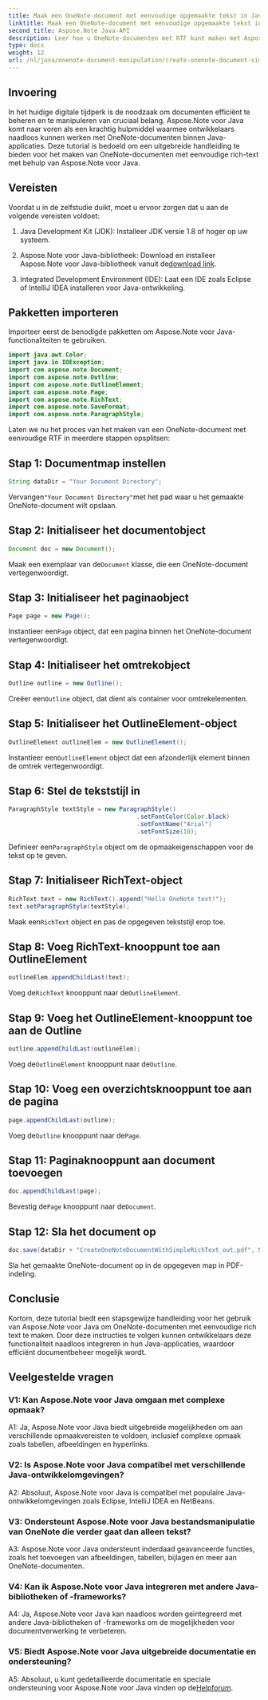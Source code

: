 ```yaml
---
title: Maak een OneNote-document met eenvoudige opgemaakte tekst in Java
linktitle: Maak een OneNote-document met eenvoudige opgemaakte tekst in Java
second_title: Aspose.Note Java-API
description: Leer hoe u OneNote-documenten met RTF kunt maken met Aspose.Note Java. Integreer deze functionaliteit in uw Java-apps voor efficiënt documentbeheer.
type: docs
weight: 12
url: /nl/java/onenote-document-manipulation/create-onenote-document-simple-rich-text/
---
```

## Invoering

In het huidige digitale tijdperk is de noodzaak om documenten efficiënt te beheren en te manipuleren van cruciaal belang. Aspose.Note voor Java komt naar voren als een krachtig hulpmiddel waarmee ontwikkelaars naadloos kunnen werken met OneNote-documenten binnen Java-applicaties. Deze tutorial is bedoeld om een uitgebreide handleiding te bieden voor het maken van OneNote-documenten met eenvoudige rich-text met behulp van Aspose.Note voor Java.

## Vereisten

Voordat u in de zelfstudie duikt, moet u ervoor zorgen dat u aan de volgende vereisten voldoet:

1. Java Development Kit (JDK): Installeer JDK versie 1.8 of hoger op uw systeem.
   
2.  Aspose.Note voor Java-bibliotheek: Download en installeer Aspose.Note voor Java-bibliotheek vanuit de[download link](https://releases.aspose.com/note/java/).
   
3. Integrated Development Environment (IDE): Laat een IDE zoals Eclipse of IntelliJ IDEA installeren voor Java-ontwikkeling.

## Pakketten importeren

Importeer eerst de benodigde pakketten om Aspose.Note voor Java-functionaliteiten te gebruiken.

```java
import java.awt.Color;
import java.io.IOException;
import com.aspose.note.Document;
import com.aspose.note.Outline;
import com.aspose.note.OutlineElement;
import com.aspose.note.Page;
import com.aspose.note.RichText;
import com.aspose.note.SaveFormat;
import com.aspose.note.ParagraphStyle;
```

Laten we nu het proces van het maken van een OneNote-document met eenvoudige RTF in meerdere stappen opsplitsen:

## Stap 1: Documentmap instellen

```java
String dataDir = "Your Document Directory";
```

 Vervangen`"Your Document Directory"`met het pad waar u het gemaakte OneNote-document wilt opslaan.

## Stap 2: Initialiseer het documentobject

```java
Document doc = new Document();
```

 Maak een exemplaar van de`Document` klasse, die een OneNote-document vertegenwoordigt.

## Stap 3: Initialiseer het paginaobject

```java
Page page = new Page();
```

 Instantieer een`Page` object, dat een pagina binnen het OneNote-document vertegenwoordigt.

## Stap 4: Initialiseer het omtrekobject

```java
Outline outline = new Outline();
```

 Creëer een`Outline` object, dat dient als container voor omtrekelementen.

## Stap 5: Initialiseer het OutlineElement-object

```java
OutlineElement outlineElem = new OutlineElement();
```

 Instantieer een`OutlineElement` object dat een afzonderlijk element binnen de omtrek vertegenwoordigt.

## Stap 6: Stel de tekststijl in

```java
ParagraphStyle textStyle = new ParagraphStyle()
                                    .setFontColor(Color.black)
                                    .setFontName("Arial")
                                    .setFontSize(10);
```

 Definieer een`ParagraphStyle` object om de opmaakeigenschappen voor de tekst op te geven.

## Stap 7: Initialiseer RichText-object

```java
RichText text = new RichText().append("Hello OneNote text!");
text.setParagraphStyle(textStyle);
```

 Maak een`RichText` object en pas de opgegeven tekststijl erop toe.

## Stap 8: Voeg RichText-knooppunt toe aan OutlineElement

```java
outlineElem.appendChildLast(text);
```

 Voeg de`RichText` knooppunt naar de`OutlineElement`.

## Stap 9: Voeg het OutlineElement-knooppunt toe aan de Outline

```java
outline.appendChildLast(outlineElem);
```

 Voeg de`OutlineElement` knooppunt naar de`Outline`.

## Stap 10: Voeg een overzichtsknooppunt toe aan de pagina

```java
page.appendChildLast(outline);
```

 Voeg de`Outline` knooppunt naar de`Page`.

## Stap 11: Paginaknooppunt aan document toevoegen

```java
doc.appendChildLast(page);
```

 Bevestig de`Page` knooppunt naar de`Document`.

## Stap 12: Sla het document op

```java
doc.save(dataDir + "CreateOneNoteDocumentWithSimpleRichText_out.pdf", SaveFormat.Pdf);
```

Sla het gemaakte OneNote-document op in de opgegeven map in PDF-indeling.

## Conclusie

Kortom, deze tutorial biedt een stapsgewijze handleiding voor het gebruik van Aspose.Note voor Java om OneNote-documenten met eenvoudige rich text te maken. Door deze instructies te volgen kunnen ontwikkelaars deze functionaliteit naadloos integreren in hun Java-applicaties, waardoor efficiënt documentbeheer mogelijk wordt.

## Veelgestelde vragen

### V1: Kan Aspose.Note voor Java omgaan met complexe opmaak?

A1: Ja, Aspose.Note voor Java biedt uitgebreide mogelijkheden om aan verschillende opmaakvereisten te voldoen, inclusief complexe opmaak zoals tabellen, afbeeldingen en hyperlinks.

### V2: Is Aspose.Note voor Java compatibel met verschillende Java-ontwikkelomgevingen?

A2: Absoluut, Aspose.Note voor Java is compatibel met populaire Java-ontwikkelomgevingen zoals Eclipse, IntelliJ IDEA en NetBeans.

### V3: Ondersteunt Aspose.Note voor Java bestandsmanipulatie van OneNote die verder gaat dan alleen tekst?

A3: Aspose.Note voor Java ondersteunt inderdaad geavanceerde functies, zoals het toevoegen van afbeeldingen, tabellen, bijlagen en meer aan OneNote-documenten.

### V4: Kan ik Aspose.Note voor Java integreren met andere Java-bibliotheken of -frameworks?

A4: Ja, Aspose.Note voor Java kan naadloos worden geïntegreerd met andere Java-bibliotheken of -frameworks om de mogelijkheden voor documentverwerking te verbeteren.

### V5: Biedt Aspose.Note voor Java uitgebreide documentatie en ondersteuning?

 A5: Absoluut, u kunt gedetailleerde documentatie en speciale ondersteuning voor Aspose.Note voor Java vinden op de[Helpforum](https://forum.aspose.com/c/note/28).